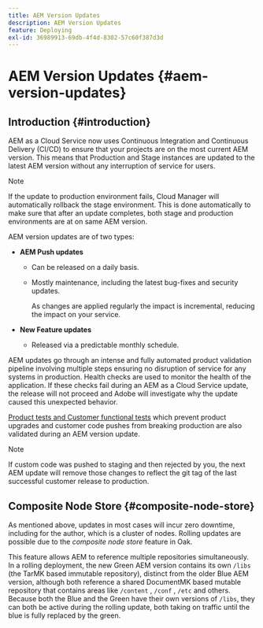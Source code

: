 ```yaml
---
title: AEM Version Updates
description: AEM Version Updates 
feature: Deploying
exl-id: 36989913-69db-4f4d-8302-57c60f387d3d
---
```

# AEM Version Updates {#aem-version-updates}

## Introduction {#introduction}

AEM as a Cloud Service now uses Continuous Integration and Continuous Delivery (CI/CD) to ensure  that your projects are on the most current AEM version. This means that Production and Stage instances are updated to the latest AEM version without any interruption of service for users. 

>[!NOTE]
>If the update to production environment fails, Cloud Manager will automatically rollback the stage environment. This is done automatically to make sure that after an update completes, both stage and production environments are at on same AEM version.
 
AEM version updates are of two types:

* **AEM Push updates**

   * Can be released on a daily basis.

   * Mostly maintenance, including the latest bug-fixes and security updates.

     As changes are applied regularly the impact is incremental, reducing the impact on your service.

* **New Feature updates**

   * Released via a predictable monthly schedule.

AEM updates go through an intense and fully automated product validation pipeline involving multiple steps ensuring no disruption of service for any systems in production. Health checks are used to monitor the health of the application. If these checks fail during an AEM as a Cloud Service update, the release will not proceed and Adobe will investigate why the update caused this unexpected behavior. 

[Product tests and Customer functional tests](https://experienceleague.adobe.com/docs/experience-manager-cloud-service/implementing/developing/understand-test-results.html#functional-testing) which prevent product upgrades and customer code pushes from breaking production are also validated during an AEM version update.

>[!NOTE]
>
>If custom code was pushed to staging and then rejected by you, the next AEM update will remove those changes to reflect the git tag of the last successful customer release to production.

## Composite Node Store {#composite-node-store}

As mentioned above, updates in most cases will incur zero downtime, including for the author, which is a cluster of nodes. Rolling updates are possible due to the *composite node store* feature in Oak. 

This feature allows AEM to reference multiple repositories simultaneously. In a rolling deployment, the new Green AEM version contains its own `/libs` (the TarMK based immutable repository), distinct from the older Blue AEM version, although both reference a shared DocumentMK based mutable repository that contains areas like `/content` , `/conf` , `/etc` and others. Because both the Blue and the Green have their own versions of `/libs`, they can both be active during the rolling update, both taking on traffic until the blue is fully replaced by the green.
